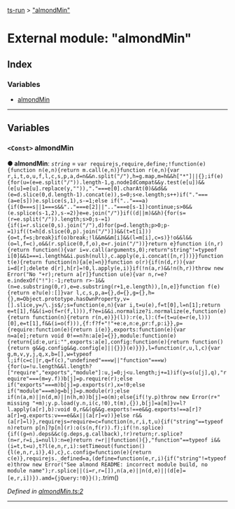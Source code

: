 [ts-run](../README.md) > ["almondMin"](../modules/_almondmin_.md)

# External module: "almondMin"

## Index

### Variables

* [almondMin](_almondmin_.md#almondmin)

---

## Variables

<a id="almondmin"></a>

### `<Const>` almondMin

**● almondMin**: *`string`* =  `
var requirejs,require,define;!function(e){function n(e,n){return m.call(e,n)}function r(e,n){var r,i,t,o,u,f,l,c,s,p,a,d=n&&n.split("/"),h=g.map,m=h&&h["*"]||{};if(e){for(u=(e=e.split("/")).length-1,g.nodeIdCompat&&y.test(e[u])&&(e[u]=e[u].replace(y,"")),"."===e[0].charAt(0)&&d&&(e=d.slice(0,d.length-1).concat(e)),s=0;s<e.length;s++)if("."===(a=e[s]))e.splice(s,1),s-=1;else if(".."===a){if(0===s||1===s&&".."===e[2]||".."===e[s-1])continue;s>0&&(e.splice(s-1,2),s-=2)}e=e.join("/")}if((d||m)&&h){for(s=(r=e.split("/")).length;s>0;s-=1){if(i=r.slice(0,s).join("/"),d)for(p=d.length;p>0;p-=1)if((t=h[d.slice(0,p).join("/")])&&(t=t[i])){o=t,f=s;break}if(o)break;!l&&m&&m[i]&&(l=m[i],c=s)}!o&&l&&(o=l,f=c),o&&(r.splice(0,f,o),e=r.join("/"))}return e}function i(n,r){return function(){var i=v.call(arguments,0);return"string"!=typeof i[0]&&1===i.length&&i.push(null),c.apply(e,i.concat([n,r]))}}function t(e){return function(n){a[e]=n}}function o(r){if(n(d,r)){var i=d[r];delete d[r],h[r]=!0,l.apply(e,i)}if(!n(a,r)&&!n(h,r))throw new Error("No "+r);return a[r]}function u(e){var n,r=e?e.indexOf("!"):-1;return r>-1&&(n=e.substring(0,r),e=e.substring(r+1,e.length)),[n,e]}function f(e){return e?u(e):[]}var l,c,s,p,a={},d={},g={},h={},m=Object.prototype.hasOwnProperty,v=[].slice,y=/\.js$/;s=function(e,n){var i,t=u(e),f=t[0],l=n[1];return e=t[1],f&&(i=o(f=r(f,l))),f?e=i&&i.normalize?i.normalize(e,function(e){return function(n){return r(n,e)}}(l)):r(e,l):(f=(t=u(e=r(e,l)))[0],e=t[1],f&&(i=o(f))),{f:f?f+"!"+e:e,n:e,pr:f,p:i}},p={require:function(e){return i(e)},exports:function(e){var n=a[e];return void 0!==n?n:a[e]={}},module:function(e){return{id:e,uri:"",exports:a[e],config:function(e){return function(){return g&&g.config&&g.config[e]||{}}}(e)}}},l=function(r,u,l,c){var g,m,v,y,j,q,x,b=[],w=typeof l;if(c=c||r,q=f(c),"undefined"===w||"function"===w){for(u=!u.length&&l.length?["require","exports","module"]:u,j=0;j<u.length;j+=1)if(y=s(u[j],q),"require"===(m=y.f))b[j]=p.require(r);else if("exports"===m)b[j]=p.exports(r),x=!0;else if("module"===m)g=b[j]=p.module(r);else if(n(a,m)||n(d,m)||n(h,m))b[j]=o(m);else{if(!y.p)throw new Error(r+" missing "+m);y.p.load(y.n,i(c,!0),t(m),{}),b[j]=a[m]}v=l?l.apply(a[r],b):void 0,r&&(g&&g.exports!==e&&g.exports!==a[r]?a[r]=g.exports:v===e&&x||(a[r]=v))}else r&&(a[r]=l)},requirejs=require=c=function(n,r,i,t,u){if("string"==typeof n)return p[n]?p[n](r):o(s(n,f(r)).f);if(!n.splice){if((g=n).deps&&c(g.deps,g.callback),!r)return;r.splice?(n=r,r=i,i=null):n=e}return r=r||function(){},"function"==typeof i&&(i=t,t=u),t?l(e,n,r,i):setTimeout(function(){l(e,n,r,i)},4),c},c.config=function(e){return c(e)},requirejs._defined=a,(define=function(e,r,i){if("string"!=typeof e)throw new Error("See almond README: incorrect module build, no module name");r.splice||(i=r,r=[]),n(a,e)||n(d,e)||(d[e]=[e,r,i])}).amd={jQuery:!0}}();
`.trim()

*Defined in [almondMin.ts:2](https://github.com/cancerberoSgx/typescript-plugins-of-mine/blob/09fbfec/ts-run/src/almondMin.ts#L2)*

___

